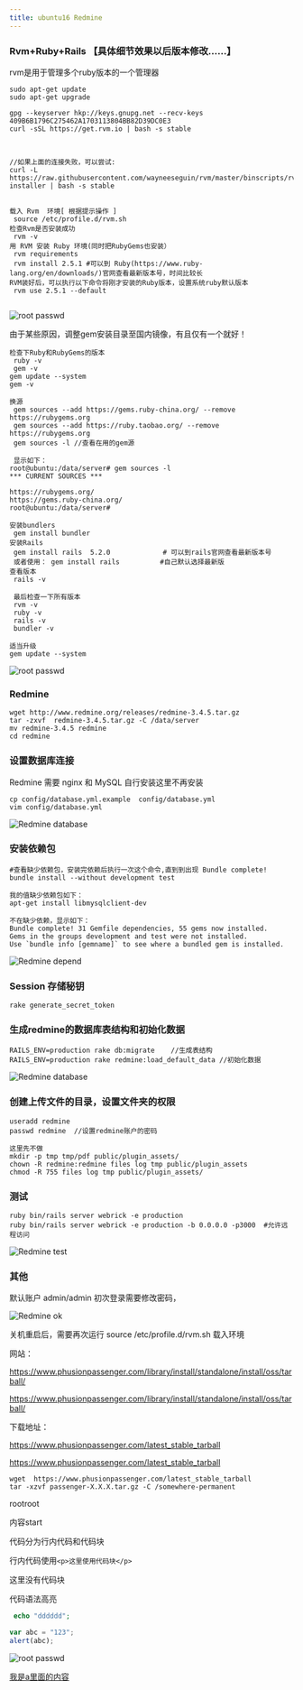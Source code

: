 ```yaml
---
title: ubuntu16 Redmine
---
```

### Rvm+Ruby+Rails  【具体细节效果以后版本修改……】

rvm是用于管理多个ruby版本的一个管理器

```
sudo apt-get update 
sudo apt-get upgrade

gpg --keyserver hkp://keys.gnupg.net --recv-keys 409B6B1796C275462A1703113804BB82D39DC0E3
curl -sSL https://get.rvm.io | bash -s stable



//如果上面的连接失败，可以尝试:
curl -L https://raw.githubusercontent.com/wayneeseguin/rvm/master/binscripts/rvm-installer | bash -s stable	


载入 Rvm  环境[ 根据提示操作 ]
 source /etc/profile.d/rvm.sh
检查Rvm是否安装成功
 rvm -v
用 RVM 安装 Ruby 环境(同时把RubyGems也安装）
 rvm requirements
 rvm install 2.5.1 #可以到 Ruby(https://www.ruby-lang.org/en/downloads/)官网查看最新版本号，时间比较长
RVM装好后，可以执行以下命令将刚才安装的Ruby版本，设置系统ruby默认版本
 rvm use 2.5.1 --default
 
```

![root passwd](/img/ubuntu/rvm01.png "rvm01")

由于某些原因，调整gem安装目录至国内镜像，有且仅有一个就好！

```
检查下Ruby和RubyGems的版本
 ruby -v
 gem -v
gem update --system 
gem -v 

换源
 gem sources --add https://gems.ruby-china.org/ --remove https://rubygems.org
 gem sources --add https://ruby.taobao.org/ --remove https://rubygems.org
 gem sources -l	//查看在用的gem源
 
 显示如下：
root@ubuntu:/data/server# gem sources -l
*** CURRENT SOURCES ***

https://rubygems.org/
https://gems.ruby-china.org/
root@ubuntu:/data/server# 

安装bundlers
 gem install bundler
安装Rails
 gem install rails  5.2.0             # 可以到rails官网查看最新版本号
 或者使用： gem install rails          #自己默认选择最新版
查看版本
 rails -v 
 
 最后检查一下所有版本
 rvm -v
 ruby -v
 rails -v
 bundler -v

适当升级
gem update --system

```

![root passwd](/img/ubuntu/rvm02.png "rvm02")

### Redmine

```
wget http://www.redmine.org/releases/redmine-3.4.5.tar.gz
tar -zxvf  redmine-3.4.5.tar.gz -C /data/server
mv redmine-3.4.5 redmine
cd redmine
```

### 设置数据库连接

Redmine 需要 nginx 和 MySQL  自行安装这里不再安装

```
cp config/database.yml.example  config/database.yml 
vim config/database.yml
```

![Redmine database](/img/ubuntu/Redmine_database.png "Redmine database")

### 安装依赖包

```
#查看缺少依赖包，安装完依赖后执行一次这个命令,直到到出现 Bundle complete!
bundle install --without development test   

我的值缺少依赖包如下：
apt-get install libmysqlclient-dev

不在缺少依赖，显示如下：
Bundle complete! 31 Gemfile dependencies, 55 gems now installed.
Gems in the groups development and test were not installed.
Use `bundle info [gemname]` to see where a bundled gem is installed.
```

![Redmine depend](/img/ubuntu/Redmine_depend.png "Redmine depend")

### Session 存储秘钥

```
rake generate_secret_token
```

### 生成redmine的数据库表结构和初始化数据

```
RAILS_ENV=production rake db:migrate    //生成表结构
RAILS_ENV=production rake redmine:load_default_data //初始化数据

```

![Redmine database](/img/ubuntu/Redmine_database2.png "Redmine database")

### 创建上传文件的目录，设置文件夹的权限

```
useradd redmine
passwd redmine  //设置redmine账户的密码

这里先不做
mkdir -p tmp tmp/pdf public/plugin_assets/
chown -R redmine:redmine files log tmp public/plugin_assets
chmod -R 755 files log tmp public/plugin_assets/

```



### 测试

```
ruby bin/rails server webrick -e production
ruby bin/rails server webrick -e production -b 0.0.0.0 -p3000  #允许远程访问
```

![Redmine test](/img/ubuntu/Redmine_test.png "Redmine test")

### 其他

默认账户 admin/admin 初次登录需要修改密码，

![Redmine ok](/img/ubuntu/Redmine_ok.png "Redmine ok")

关机重启后，需要再次运行 source /etc/profile.d/rvm.sh  载入环境





网站：

https://www.phusionpassenger.com/library/install/standalone/install/oss/tarball/

https://www.phusionpassenger.com/library/install/standalone/install/oss/tarball/



下载地址：

https://www.phusionpassenger.com/latest_stable_tarball

https://www.phusionpassenger.com/latest_stable_tarball

```
wget  https://www.phusionpassenger.com/latest_stable_tarball
tar -xzvf passenger-X.X.X.tar.gz -C /somewhere-permanent

```

rootroot





















内容start

代码分为行内代码和代码块

行内代码使用`<p>这里使用代码块</p>`    <p>这里没有代码块</p>



代码语法高亮

``` php
 echo "dddddd";
```


``` javascript
var abc = "123";
alert(abc);

```


![root passwd](/img/ubuntu/Redmine.png "fdfdsfd")



 [我是a里面的内容](http://example.com/ "这里是title")






























